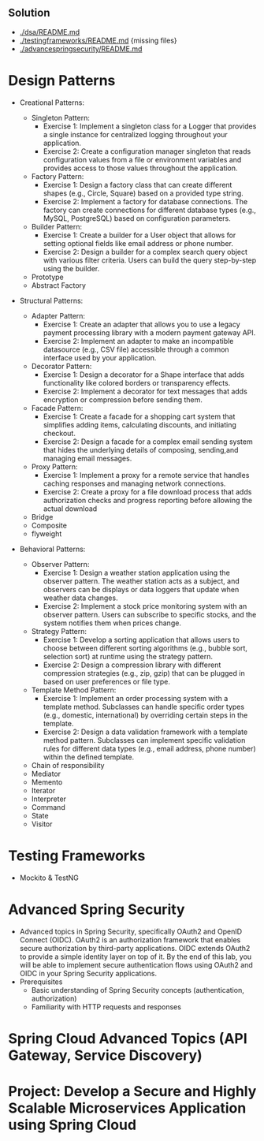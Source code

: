 ## Solution
- [./dsa/README.md](./dsa/README.md)
- [./testingframeworks/README.md](./testingframeworks/README.md) {missing files}
- [./advancespringsecurity/README.md](./advancespringsecurity/README.md)


# Design Patterns
- Creational Patterns:
    - Singleton Pattern:
        - Exercise 1: Implement a singleton class for a Logger that provides a single instance for 
        centralized logging throughout your application.
        - Exercise 2: Create a configuration manager singleton that reads configuration values from a file or environment 
        variables and provides access to those values throughout the application.
    - Factory Pattern:
        - Exercise 1: Design a factory class that can create different shapes (e.g., Circle, Square) based on a provided type string.
        - Exercise 2: Implement a factory for database connections. The factory can create connections for different database types (e.g., MySQL, PostgreSQL) based on configuration parameters.
    - Builder Pattern:
        - Exercise 1: Create a builder for a User object that allows for setting optional fields like email address or phone number.
        - Exercise 2: Design a builder for a complex search query object with various filter criteria. Users can build the query step-by-step using the builder.
    - Prototype
    - Abstract Factory

- Structural Patterns:
    - Adapter Pattern:
        - Exercise 1: Create an adapter that allows you to use a legacy payment processing library
         with a modern payment gateway API.
        - Exercise 2: Implement an adapter to make an incompatible datasource (e.g., CSV file) accessible through a common interface used by your application.
    - Decorator Pattern:
        - Exercise 1: Design a decorator for a Shape interface that adds functionality like colored borders or transparency effects.
        - Exercise 2: Implement a decorator for text messages that adds encryption or compression before sending them.
    - Facade Pattern:
        - Exercise 1: Create a facade for a shopping cart system that simplifies adding items, calculating discounts, and initiating checkout.
        - Exercise 2: Design a facade for a complex email sending system that hides the underlying details of composing, sending,and managing email messages.
    - Proxy Pattern:
        - Exercise 1: Implement a proxy for a remote service that handles caching responses and managing network connections.
        - Exercise 2: Create a proxy for a file download process that adds authorization checks and progress reporting before allowing the actual download
    - Bridge
    - Composite
    - flyweight

- Behavioral Patterns:
    - Observer Pattern:
        - Exercise 1: Design a weather station application using the observer 
        pattern. The weather station acts as a subject, and observers can be 
        displays or data loggers that update when weather data changes.
        - Exercise 2: Implement a stock price monitoring system with an observer 
        pattern. Users can subscribe to specific stocks, and the system notifies 
        them when prices change.
    - Strategy Pattern:
        - Exercise 1: Develop a sorting application that allows users to choose 
        between different sorting algorithms (e.g., bubble sort, selection sort) at 
        runtime using the strategy pattern.
        - Exercise 2: Design a compression library with different compression 
        strategies (e.g., zip, gzip) that can be plugged in based on user 
        preferences or file type.
    - Template Method Pattern:
        - Exercise 1: Implement an order processing system with a template 
        method. Subclasses can handle specific order types (e.g., domestic, 
        international) by overriding certain steps in the template.
        - Exercise 2: Design a data validation framework with a template method 
        pattern. Subclasses can implement specific validation rules for different 
        data types (e.g., email address, phone number) within the defined 
        template.
    - Chain of responsibility
    - Mediator
    - Memento
    - Iterator
    - Interpreter
    - Command
    - State
    - Visitor


# Testing Frameworks
- Mockito & TestNG


# Advanced Spring Security
- Advanced topics in Spring Security, specifically OAuth2 and OpenID Connect (OIDC). OAuth2 is an authorization framework that enables secure authorization by third-party applications. OIDC extends OAuth2 to provide a simple identity layer on top of it. By the end of this lab, you will be able to implement secure authentication flows using OAuth2 and OIDC in your Spring Security applications.
- Prerequisites
    - Basic understanding of Spring Security concepts (authentication, authorization)
    - Familiarity with HTTP requests and responses

# Spring Cloud Advanced Topics (API Gateway, Service Discovery)


# Project: Develop a Secure and Highly Scalable Microservices Application using Spring Cloud